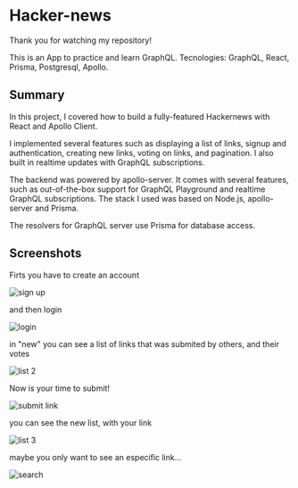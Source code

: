 # Hacker-news
Thank you for watching my repository! 

This is an App to practice and learn GraphQL. Tecnologies: GraphQL, React, Prisma, Postgresql, Apollo.

## Summary

In this project, I covered how to build a fully-featured Hackernews with React and Apollo Client.

I implemented several features such as displaying a list of links, signup and authentication, creating new links, voting on links, and pagination. I also built in realtime updates with GraphQL subscriptions. 

The backend was powered by apollo-server. It comes with several features, such as out-of-the-box support for GraphQL Playground and realtime GraphQL subscriptions.
The stack I used was based on Node.js, apollo-server and Prisma.

The resolvers for GraphQL server use Prisma for database access.

## Screenshots
Firts you have to create an account

![sign up](https://user-images.githubusercontent.com/56737790/107369467-99b56880-6ac0-11eb-98a5-fa9462df3e82.jpg)

and then login

![login](https://user-images.githubusercontent.com/56737790/107369953-206a4580-6ac1-11eb-9483-80031ec525bb.jpg)

in "new" you can see a list of links that was submited by others, and their votes

![list 2](https://user-images.githubusercontent.com/56737790/107370351-9f5f7e00-6ac1-11eb-829a-9c2dbcf364ad.jpg)

Now is your time to submit!

![submit link](https://user-images.githubusercontent.com/56737790/107370582-eea5ae80-6ac1-11eb-8f74-692daeac5287.jpg)

you can see the new list, with your link

![list 3](https://user-images.githubusercontent.com/56737790/107370736-214fa700-6ac2-11eb-94a4-0fcfac0e4024.jpg)

maybe you only want to see an especific link...

![search](https://user-images.githubusercontent.com/56737790/107370968-6e337d80-6ac2-11eb-91f4-d7583cd29c09.jpg)
